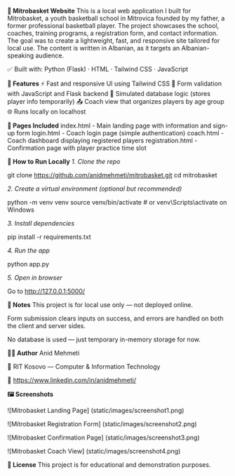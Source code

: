 **🏀 Mitrobasket Website**
This is a local web application I built for Mitrobasket, a youth basketball school in Mitrovica founded by my father, a former professional basketball player. The project showcases the school, coaches, training programs, a registration form, and contact information. The goal was to create a lightweight, fast, and responsive site tailored for local use. The content is written in Albanian, as it targets an Albanian-speaking audience.

✅ Built with: Python (Flask) · HTML · Tailwind CSS · JavaScript


**🔧 Features**
⚡️ Fast and responsive UI using Tailwind CSS
🧠 Form validation with JavaScript and Flask backend
📂 Simulated database logic (stores player info temporarily)
📤 Coach view that organizes players by age group
🌐 Runs locally on localhost


**📸 Pages Included**
index.html	- Main landing page with information and sign-up form
login.html - Coach login page (simple authentication)
coach.html - Coach dashboard displaying registered players
registration.html	- Confirmation page with player practice time slot


**🧪 How to Run Locally**
_1. Clone the repo_
   
git clone https://github.com/anidmehmeti/mitrobasket.git
cd mitrobasket

_2. Create a virtual environment (optional but recommended)_

python -m venv venv
source venv/bin/activate  # or venv\Scripts\activate on Windows

_3. Install dependencies_

pip install -r requirements.txt

_4. Run the app_

python app.py

_5. Open in browser_

Go to http://127.0.0.1:5000/


**📌 Notes**
This project is for local use only — not deployed online.

Form submission clears inputs on success, and errors are handled on both the client and server sides.

No database is used — just temporary in-memory storage for now.


**👨‍💻 Author**
Anid Mehmeti

🏫 RIT Kosovo — Computer & Information Technology

🔗 https://www.linkedin.com/in/anidmehmeti/

**🖼️ Screenshots**

![Mitrobasket Landing Page]  (static/images/screenshot1.png)

![Mitrobasket Registration Form]  (static/images/screenshot2.png)

![Mitrobasket Confirmation Page]  (static/images/screenshot3.png)

![Mitrobasket Coach View]  (static/images/screenshot4.png)

**📎 License**
This project is for educational and demonstration purposes.
